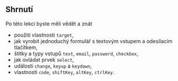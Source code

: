 ## Shrnutí

Po této lekci byste měli vědět a znát

* použití vlastnosti `target`,
* jak vyrobit jednoduchý formulář s textovým vstupem a odesílacím tlačítkem,
* štítky a typy vstupů `text`, `email`, `password`, `checkbox`,
* jak ovládat prvek `select`,
* události `change`, `keyup` a `keydown`,
* vlastnosti `code`, `shiftKey`, `altKey`, `ctrlKey`.
